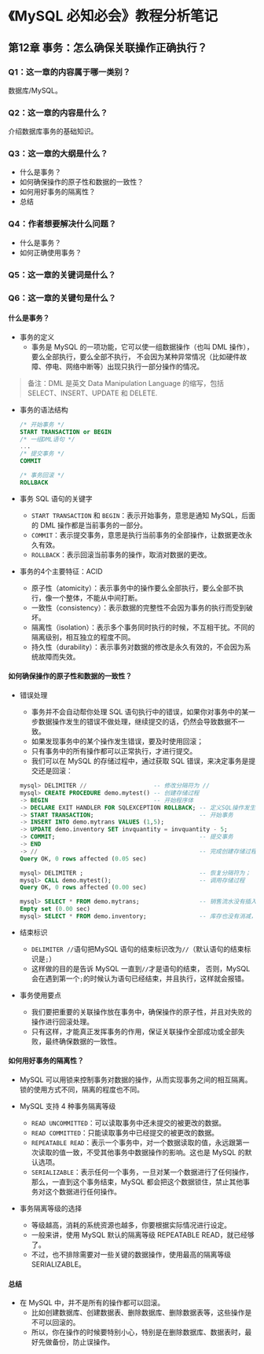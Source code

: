 # 《MySQL 必知必会》教程分析笔记

## 第12章 事务：怎么确保关联操作正确执行？

### Q1：这一章的内容属于哪一类别？

数据库/MySQL。

### Q2：这一章的内容是什么？

介绍数据库事务的基础知识。

### Q3：这一章的大纲是什么？

- 什么是事务？
- 如何确保操作的原子性和数据的一致性？
- 如何用好事务的隔离性？
- 总结

### Q4：作者想要解决什么问题？

- 什么是事务？
- 如何正确使用事务？

### Q5：这一章的关键词是什么？

### Q6：这一章的关键句是什么？

#### 什么是事务？

- 事务的定义
  - 事务是 MySQL 的一项功能，它可以使一组数据操作（也叫 DML 操作），要么全部执行，要么全部不执行，
    不会因为某种异常情况（比如硬件故障、停电、网络中断等）出现只执行一部分操作的情况。

> 备注：DML 是英文 Data Manipulation Language 的缩写，包括 SELECT、INSERT、UPDATE 和 DELETE.

- 事务的语法结构

  ```sql
  /* 开始事务 */
  START TRANSACTION or BEGIN
  /* 一组DML语句 */
  ...
  /* 提交事务 */
  COMMIT

  /* 事务回滚 */
  ROLLBACK
  ```

- 事务 SQL 语句的关键字
  - `START TRANSACTION` 和 `BEGIN`：表示开始事务，意思是通知 MySQL，后面的 DML 操作都是当前事务的一部分。
  - `COMMIT`：表示提交事务，意思是执行当前事务的全部操作，让数据更改永久有效。
  - `ROLLBACK`：表示回滚当前事务的操作，取消对数据的更改。

- 事务的4个主要特征：ACID
  - 原子性（atomicity）：表示事务中的操作要么全部执行，要么全部不执行，像一个整体，不能从中间打断。
  - 一致性（consistency）：表示数据的完整性不会因为事务的执行而受到破坏。
  - 隔离性（isolation）：表示多个事务同时执行的时候，不互相干扰。不同的隔离级别，相互独立的程度不同。
  - 持久性（durability）：表示事务对数据的修改是永久有效的，不会因为系统故障而失效。

#### 如何确保操作的原子性和数据的一致性？

- 错误处理
  - 事务并不会自动帮你处理 SQL 语句执行中的错误，如果你对事务中的某一步数据操作发生的错误不做处理，继续提交的话，仍然会导致数据不一致。
  - 如果发现事务中的某个操作发生错误，要及时使用回滚；
  - 只有事务中的所有操作都可以正常执行，才进行提交。
  - 我们可以在 MySQL 的存储过程中，通过获取 SQL 错误，来决定事务是提交还是回滚：

  ```sql
  mysql> DELIMITER //                   -- 修改分隔符为 //
  mysql> CREATE PROCEDURE demo.mytest() -- 创建存储过程
  -> BEGIN                              -- 开始程序体
  -> DECLARE EXIT HANDLER FOR SQLEXCEPTION ROLLBACK; -- 定义SQL操作发生错误是自动回滚
  -> START TRANSACTION;                              -- 开始事务
  -> INSERT INTO demo.mytrans VALUES (1,5);
  -> UPDATE demo.inventory SET invquantity = invquantity - 5;
  -> COMMIT;                                         -- 提交事务
  -> END
  -> //                                              -- 完成创建存储过程
  Query OK, 0 rows affected (0.05 sec)

  mysql> DELIMITER ;                                 -- 恢复分隔符为；
  mysql> CALL demo.mytest();                         -- 调用存储过程
  Query OK, 0 rows affected (0.00 sec)

  mysql> SELECT * FROM demo.mytrans;                 -- 销售流水没有插入
  Empty set (0.00 sec)
  mysql> SELECT * FROM demo.inventory;               -- 库存也没有消减，说明事务回滚了
  ```

- 结束标识
  - `DELIMITER //`语句把MySQL 语句的结束标识改为`//`（默认语句的结束标识是`;`）
  - 这样做的目的是告诉 MySQL 一直到`//`才是语句的结束，
    否则，MySQL 会在遇到第一个`;`的时候认为语句已经结束，并且执行，这样就会报错。

- 事务使用要点
  - 我们要把重要的关联操作放在事务中，确保操作的原子性，并且对失败的操作进行回滚处理。
  - 只有这样，才能真正发挥事务的作用，保证关联操作全部成功或全部失败，最终确保数据的一致性。

#### 如何用好事务的隔离性？

- MySQL 可以用锁来控制事务对数据的操作，从而实现事务之间的相互隔离。锁的使用方式不同，隔离的程度也不同。

- MySQL 支持 4 种事务隔离等级
  - `READ UNCOMMITTED`：可以读取事务中还未提交的被更改的数据。
  - `READ COMMITTED`：只能读取事务中已经提交的被更改的数据。
  - `REPEATABLE READ`：表示一个事务中，对一个数据读取的值，永远跟第一次读取的值一致，不受其他事务中数据操作的影响。这也是 MySQL 的默认选项。
  - `SERIALIZABLE`：表示任何一个事务，一旦对某一个数据进行了任何操作，那么，一直到这个事务结束，MySQL 都会把这个数据锁住，禁止其他事务对这个数据进行任何操作。

- 事务隔离等级的选择
  - 等级越高，消耗的系统资源也越多，你要根据实际情况进行设定。
  - 一般来讲，使用 MySQL 默认的隔离等级 REPEATABLE READ，就已经够了。
  - 不过，也不排除需要对一些关键的数据操作，使用最高的隔离等级 SERIALIZABLE。

#### 总结

- 在 MySQL 中，并不是所有的操作都可以回滚。
  - 比如创建数据库、创建数据表、删除数据库、删除数据表等，这些操作是不可以回滚的。
  - 所以，你在操作的时候要特别小心，特别是在删除数据库、数据表时，最好先做备份，防止误操作。
